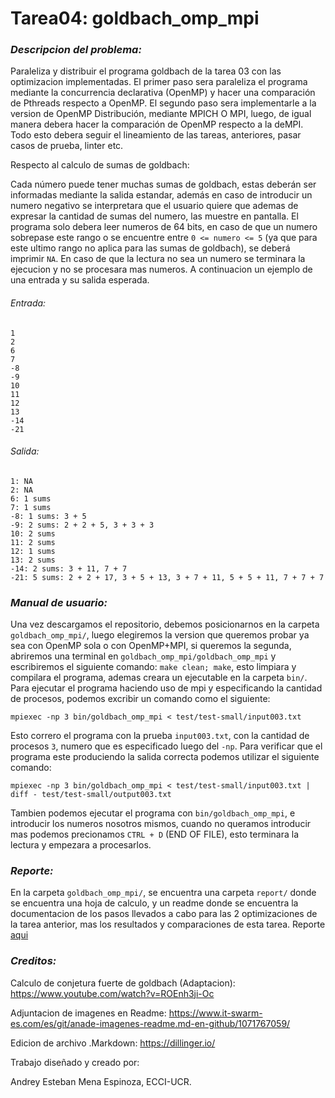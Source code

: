# Tarea04: goldbach_omp_mpi
### _Descripcion del problema:_
Paraleliza y distribuir el programa goldbach de la tarea 03 con las optimizacion implementadas. El primer paso sera paraleliza el programa mediante la concurrencia declarativa (OpenMP) y hacer una comparación de Pthreads respecto a OpenMP. El segundo paso sera implementarle a la version de OpenMP Distribución, mediante MPICH O MPI, luego, de igual manera debera hacer la comparación de OpenMP respecto a la deMPI. Todo esto debera seguir el lineamiento de las tareas, anteriores, pasar casos de prueba, linter etc.

Respecto al calculo de sumas de goldbach:

Cada número puede tener muchas sumas de goldbach, estas deberán ser informadas mediante la salida estandar, además en caso de introducir un numero negativo se interpretara que el usuario quiere que ademas de expresar la cantidad de sumas del numero, las muestre en pantalla. El programa solo debera leer numeros de 64 bits, en caso de que un numero sobrepase este rango o se encuentre entre `0 <= numero <= 5` (ya que para este ultimo rango no aplica para las sumas de goldbach), se deberá imprimir `NA`. En caso de que la lectura no sea un numero se terminara la ejecucion y no se procesara mas numeros. A continuacion un ejemplo de una entrada y su salida esperada.

###### Entrada:
`1`  
`2`  
`6`  
`7`  
`-8`  
`-9`  
`10`  
`11`  
`12`  
`13`  
`-14`  
`-21`  
###### Salida:
`1: NA`  
`2: NA`  
`6: 1 sums`  
`7: 1 sums`  
`-8: 1 sums: 3 + 5`  
`-9: 2 sums: 2 + 2 + 5, 3 + 3 + 3`  
`10: 2 sums`  
`11: 2 sums`  
`12: 1 sums`  
`13: 2 sums`  
`-14: 2 sums: 3 + 11, 7 + 7`  
`-21: 5 sums: 2 + 2 + 17, 3 + 5 + 13, 3 + 7 + 11, 5 + 5 + 11, 7 + 7 + 7`  


### _Manual de usuario:_
Una vez descargamos el repositorio, debemos posicionarnos en la carpeta `goldbach_omp_mpi/`, luego elegiremos la version que queremos probar ya sea con OpenMP sola o con OpenMP+MPI, si queremos la segunda, abriremos una terminal en `goldbach_omp_mpi/goldbach_omp_mpi` y escribiremos el siguiente comando: `make clean; make`, esto limpiara y compilara el programa, ademas creara un ejecutable en la carpeta `bin/`. Para ejecutar el programa haciendo uso de mpi y especificando la cantidad de procesos, podemos excribir un comando como el siguiente:

`mpiexec -np 3 bin/goldbach_omp_mpi < test/test-small/input003.txt`

Esto correro el programa con la prueba `input003.txt`, con la cantidad de procesos `3`, numero que es especificado luego del `-np`. Para verificar que el programa este produciendo la salida correcta podemos utilizar el siguiente comando:

`mpiexec -np 3 bin/goldbach_omp_mpi < test/test-small/input003.txt | diff - test/test-small/output003.txt `

Tambien podemos ejecutar el programa con `bin/goldbach_omp_mpi`, e introducir los numeros nosotros mismos, cuando no queramos introducir mas podemos precionamos `CTRL + D` (END OF FILE), esto terminara la lectura y empezara a procesarlos. 

### _Reporte:_
En la carpeta `goldbach_omp_mpi/`, se encuentra una carpeta `report/` donde se encuentra una hoja de calculo, y un readme donde se encuentra la documentacion de los pasos llevados a cabo para las 2 optimizaciones de la tarea anterior, mas los resultados y comparaciones de esta tarea. Reporte [aqui](https://git.ucr.ac.cr/ANDREY.MENAESPINOZA/concurrente21c-andrey_mena_espinoza/-/tree/main/tareas/goldbach_omp_mpi/report)

### _Creditos:_
Calculo de conjetura fuerte de goldbach (Adaptacion):
https://www.youtube.com/watch?v=ROEnh3ji-Oc

Adjuntacion de imagenes en Readme:
https://www.it-swarm-es.com/es/git/anade-imagenes-readme.md-en-github/1071767059/

Edicion de archivo .Markdown:
https://dillinger.io/

Trabajo diseñado y creado por:

Andrey Esteban Mena Espinoza, ECCI-UCR.
